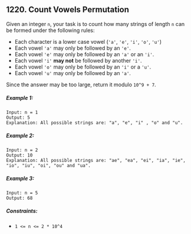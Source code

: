 ## 1220. Count Vowels Permutation

Given an integer ```n```, your task is to count how many strings of length ```n``` can be formed under the following rules:

* Each character is a lower case vowel (```'a'```, ```'e'```, ```'i'```, ```'o'```, ```'u'```)
* Each vowel ```'a'``` may only be followed by an ```'e'```.
* Each vowel ```'e'``` may only be followed by an ```'a'``` or an ```'i'```.
* Each vowel ```'i'``` **may not** be followed by another ```'i'```.
* Each vowel ```'o'``` may only be followed by an ```'i'``` or a ```'u'```.
* Each vowel ```'u'``` may only be followed by an ```'a'```.

Since the answer may be too large, return it modulo ```10^9 + 7```.

##### Example 1:
```
Input: n = 1
Output: 5
Explanation: All possible strings are: "a", "e", "i" , "o" and "u".
```
##### Example 2:
```
Input: n = 2
Output: 10
Explanation: All possible strings are: "ae", "ea", "ei", "ia", "ie", "io", "iu", "oi", "ou" and "ua".
```
##### Example 3:
```
Input: n = 5
Output: 68
```

##### Constraints:

* ```1 <= n <= 2 * 10^4```